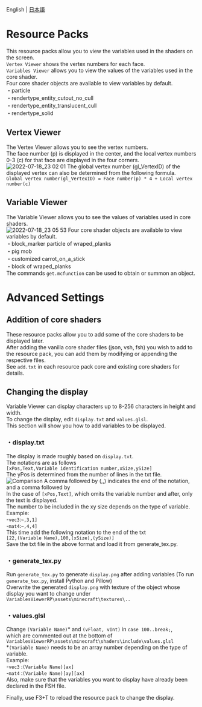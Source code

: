 English | [日本語](https://github.com/midorikuma/VariablesViewer/blob/main/README-ja.md)
# Resource Packs
This resource packs allow you to view the variables used in the shaders on the screen.  
`Vertex Viewer` shows the vertex numbers for each face.  
`Variables Viewer` allows you to view the values of the variables used in the core shader.   
Four core shader objects are available to view variables by default.  
・particle  
・rendertype_entity_cutout_no_cull  
・rendertype_entity_translucent_cull  
・rendertype_solid  

## Vertex Viewer
The Vertex Viewer allows you to see the vertex numbers.  
The face number (p) is displayed in the center, and the local vertex numbers 0-3 (c) for that face are displayed in the four corners.  
![2022-07-18_23 02 01](https://user-images.githubusercontent.com/39437361/179535824-e730874a-ca92-4f3d-8c44-31a376366dcf.png)
The global vertex number (gl_VertexID) of the displayed vertex can also be determined from the following formula.  
`Global vertex number(gl_VertexID) = Face number(p) * 4 + Local vertex number(c)`  

## Variable Viewer
The Variable Viewer allows you to see the values of variables used in core shaders.  
![2022-07-18_23 05 53](https://user-images.githubusercontent.com/39437361/179535868-7936b712-80ab-4bc8-a7ec-1cdf69163f4d.png)
Four core shader objects are available to view variables by default.  
・block_marker particle of wraped_planks  
・pig mob  
・customized carrot_on_a_stick  
・block of wraped_planks  
The commands `get.mcfunction` can be used to obtain or summon an object.  


# Advanced Settings
## Addition of core shaders
These resource packs allow you to add some of the core shaders to be displayed later.  
After adding the vanilla core shader files (json, vsh, fsh) you wish to add to the resource pack, you can add them by modifying or appending the respective files.  
See `add.txt` in each resource pack core and existing core shaders for details.  


## Changing the display
Variable Viewer can display characters up to 8-256 characters in height and width.  
To change the display, edit `display.txt` and `values.glsl`.  
This section will show you how to add variables to be displayed.  
  
### ・display.txt
The display is made roughly based on `display.txt`.  
The notations are as follows  
`[xPos,Text,Variable identification number,xSize,ySize]`  
The yPos is determined from the number of lines in the txt file.  
![Comparison](https://user-images.githubusercontent.com/39437361/179535920-322bb81a-c4f8-45e9-af4b-23ebe09e8d51.png)
A comma followed by (,,) indicates the end of the notation, and a comma followed by  
In the case of `[xPos,Text]`, which omits the variable number and after, only the text is displayed.  
The number to be included in the xy size depends on the type of variable.  
Example:  
-`vec3`:`~,3,1]`   
-`mat4`:`~,4,4]`   
This time add the following notation to the end of the txt  
`[22,(Variable Name),100,(xSize),(ySize)]`  
Save the txt file in the above format and load it from generate_tex.py.  
  
### ・generate_tex.py
Run `generate_tex.py` to generate `display.png` after adding variables (To run `generate_tex.py`, install Python and Pillow)  
Overwrite the generated `display.png` with texture of the object whose display you want to change under `VariablesViewerRP\assets\minecraft\textures\..`  
  
### ・values.glsl
Change `(Variable Name)`\* and `(vFloat, vInt)` in `case 100..break;`,  
which are commented out at the bottom of `VariablesViewerRP\assets\minecraft\shaders\include\values.glsl`  
\*`(Variable Name)` needs to be an array number depending on the type of variable.  
Example:  
-`vec3` :`(Variable Name)[ax]`  
-`mat4` :`(Variable Name)[ay][ax]`  
Also, make sure that the variables you want to display have already been declared in the FSH file.  
  
Finally, use F3+T to reload the resource pack to change the display.  

